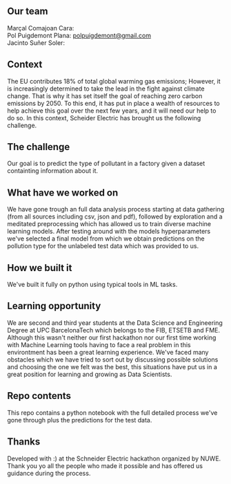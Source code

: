 ## Our team 
Marçal Comajoan Cara: <br />
Pol Puigdemont Plana: polpuigdemont@gmail.com <br />
Jacinto Suñer Soler: <br />

## Context 
The EU contributes 18% of total global warming gas emissions; However, it is increasingly determined to take the lead in the fight against climate change. That is why it has set itself the goal of reaching zero carbon emissions by 2050. To this end, it has put in place a wealth of resources to help achieve this goal over the next few years, and it will need our help to do so. In this context, Scheider Electric has brought us the following challenge.

## The challenge
Our goal is to predict the type of pollutant in a factory given a dataset containting information about it.

## What have we worked on
We have gone trough an full data analysis process starting at data gathering (from all sources including csv, json and pdf), followed by exploration and a meditated preprocessing which has allowed us to train diverse machine learning models. After testing around with the models hyperparameters we've selected a final model from which we obtain predictions on the pollution type for the unlabeled test data which was provided to us. 


## How we built it
We've built it fully on python using typical tools in ML tasks.

## Learning opportunity
We are second and third year students at the Data Science and Engineering Degree at UPC BarcelonaTech which belongs to the FIB, ETSETB and FME. Although this wasn't neither our first hackathon nor our first time working with Machine Learning tools having to face a real problem in this environtment has been a great learning experience. We've faced many obstacles which we have tried to sort out by discussing possible solutions and choosing the one we felt was the best, this situations have put us in a great position for learning and growing as Data Scientists.

## Repo contents
This repo contains a python notebook with the full detailed process we've gone through plus the predictions for the test data.

## Thanks
Developed with :) at the Schneider Electric hackathon organized by NUWE. Thank you yo all the people who made it possible and has offered us guidance during the process.
